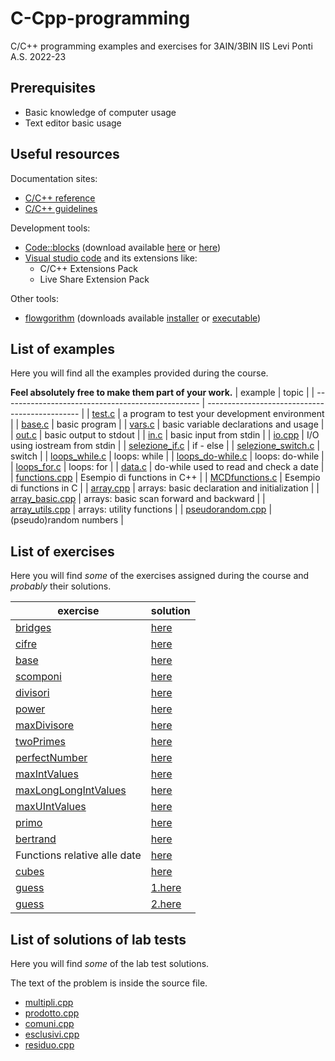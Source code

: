 # C-Cpp-programming
C/C++ programming examples and exercises for 3AIN/3BIN IIS Levi Ponti A.S. 2022-23
## Prerequisites
* Basic knowledge of computer usage
* Text editor basic usage
## Useful resources
Documentation sites:
* [C/C++ reference](https://en.cppreference.com/w/)
* [C/C++ guidelines](https://isocpp.github.io/CppCoreGuidelines/CppCoreGuidelines)

Development tools:
* [Code::blocks](https://www.codeblocks.org/) (download available [here](https://www.fosshub.com/Code-Blocks.html?dwl=codeblocks-20.03mingw-nosetup.exe) or [here](http://sourceforge.net/projects/codeblocks/files/Binaries/20.03/Windows/codeblocks-20.03mingw-setup.exe))
* [Visual studio code](https://code.visualstudio.com/) and its extensions like:
  + C/C++ Extensions Pack
  + Live Share Extension Pack

Other tools:
* [flowgorithm](http://www.flowgorithm.org/) (downloads available [installer](http://www.flowgorithm.org/download/files/Flowgorithm-Setup.zip) or [executable](http://www.flowgorithm.org/download/files/Flowgorithm-exe-only.zip))

## List of examples
Here you will find all the examples provided during the course.

**Feel absolutely free to make them part of your work.**
| example                                           | topic                                          |
| ------------------------------------------------- | ---------------------------------------------- |
| [test.c](examples/test.c)                         | a program to test your development environment |
| [base.c](examples/base.c)                         | basic program                                  |
| [vars.c](examples/vars.c)                         | basic variable declarations and usage          |
| [out.c](examples/out.c)                           | basic output to stdout                         |
| [in.c](examples/in.c)                             | basic input from stdin                         |
| [io.cpp](examples/io.cpp)                         | I/O using iostream from stdin                  |
| [selezione_if.c](examples/selezione_if.c)         | if - else                                      |
| [selezione_switch.c](examples/selezione_switch.c) | switch                                         |
| [loops_while.c](examples/loops_while.c)           | loops: while                                   |
| [loops_do-while.c](examples/loops_do-while.c)     | loops: do-while                                |
| [loops_for.c](examples/loops_for.c)               | loops: for                                     |
| [data.c](examples/data.c)                         | do-while used to read and check a date         |
| [functions.cpp](examples/functions.cpp)           | Esempio di functions in C++                    |
| [MCDfunctions.c](examples/MCDFunctions.c)         | Esempio di functions in C                      |
| [array.cpp](examples/array.cpp)                   | arrays: basic declaration and initialization   |
| [array_basic.cpp](examples/array_basic.cpp)       | arrays: basic scan forward and backward        |
| [array_utils.cpp](examples/array_utils.cpp)       | arrays: utility functions                      |
| [pseudorandom.cpp](examples/pseudorandom.cpp)     | (pseudo)random numbers                         |


## List of exercises
Here you will find *some* of the exercises assigned during the course and *probably* their solutions.

| exercise                                                  | solution                                   |
| --------------------------------------------------------- | ------------------------------------------ |
| [bridges](exercises/bridges.md)                           | [here](solutions/bridges.c)                |
| [cifre](exercises/cifre.md)                               | [here](solutions/cifre.c)                  |
| [base](exercises/base.md)                                 | [here](solutions/base.c)                   |
| [scomponi](exercises/scomponi.md)                         | [here](solutions/scomponi.c)               |
| [divisori](exercises/divisori.md)                         | [here](solutions/divisori.c)               |
| [power](exercises/power.md)                               | [here](solutions/power.cpp)                |
| [maxDivisore](exercises/maxDivisore.md)                   | [here](solutions/maxDivisore.cpp)          |
| [twoPrimes](exercises/twoPrimes.md)                       | [here](solutions/twoPrimes.cpp)            |
| [perfectNumber](exercises/perfectNumber.md)               | [here](solutions/perfectNumber.cpp)        |
| [maxIntValues](exercises/maxIntValues.md)                 | [here](solutions/maxIntValues.cpp)         |
| [maxLongLongIntValues](exercises/maxLongLongIntValues.md) | [here](solutions/maxLongLongIntValues.cpp) |
| [maxUIntValues](exercises/maxUIntValues.md)               | [here](solutions/maxUIntValues.cpp)        |
| [primo](exercises/primo.md)                               | [here](solutions/primo.cpp)                |
| [bertrand](exercises/bertrand.md)                         | [here](solutions/bertrand.cpp)             |
| Functions relative alle date                              | [here](solutions/dateExercise.cpp)         |
| [cubes](exercises/cubes.md)                               | [here](solutions/cubes.cpp)                |
| [guess](exercises/guess.md)                               | [1.here](solutions/youguess.cpp)           |
| [guess](exercises/guess.md)                               | [2.here](solutions/iguess.cpp)             |

## List of solutions of lab tests
Here you will find *some* of the lab test solutions.

The text of the problem is inside the source file.

* [multipli.cpp](tests/multipli.cpp)
* [prodotto.cpp](tests/prodotto.cpp)
* [comuni.cpp](tests/comuni.cpp)
* [esclusivi.cpp](tests/esclusivi.cpp)
* [residuo.cpp](tests/residuo.cpp)
